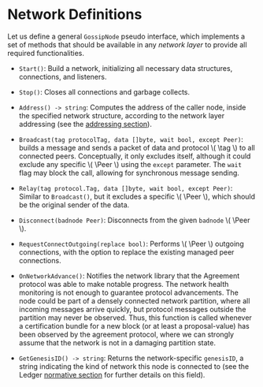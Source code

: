 $$
\newcommand \Peer {\mathrm{Peer}}
\newcommand \tag {\mathrm{tag}}
$$

# Network Definitions

Let us define a general `GossipNode` pseudo interface, which implements a set of
methods that should be available in any _network layer_ to provide all required
functionalities.

- `Start()`: Build a network, initializing all necessary data structures, connections, and
listeners.

- `Stop()`: Closes all connections and garbage collects.

- `Address() -> string`: Computes the address of the caller node, inside the specified
network structure, according to the network layer addressing (see the [addressing section](./network-nn-addressing.md)).

- `Broadcast(tag protocolTag, data []byte, wait bool, except Peer)`: builds a message
and sends a packet of data and protocol \\( \tag \\) to all connected peers. Conceptually,
it only excludes itself, although it could exclude any specific \\( \Peer \\) using
the `except` parameter. The `wait` flag may block the call, allowing for synchronous
message sending.

- `Relay(tag protocol.Tag, data []byte, wait bool, except Peer)`: Similar to `Broadcast()`,
but it excludes a specific \\( \Peer \\), which should be the original sender of
the data.

- `Disconnect(badnode Peer)`: Disconnects from the given `badnode` \\( \Peer \\).

- `RequestConnectOutgoing(replace bool)`: Performs \\( \Peer \\) outgoing connections,
with the option to replace the existing managed peer connections.

- `OnNetworkAdvance()`: Notifies the network library that the Agreement protocol
was able to make notable progress. The network health monitoring is not enough to
guarantee protocol advancements. The node could be part of a densely connected network
partition, where all incoming messages arrive quickly, but protocol messages outside
the partition may never be observed. Thus, this function is called whenever a certification bundle for a new block (or at least a proposal-value) has been observed by the agreement protocol, where we can strongly assume that the network is not in a damaging partition state.

- `GetGenesisID() -> string`: Returns the network-specific `genesisID`, a string
indicating the kind of network this node is connected to (see the Ledger [normative section](ledger.md#genesis-identifier)
for further details on this field).